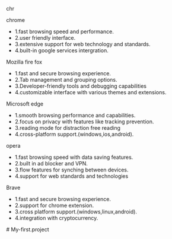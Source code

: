chr<!DOCTYE html> 
<head>
<title>types of browsers and their functions</title>
<head>chrome</head>
<ul>
  <li>1.fast browsing speed and performance.</li>
  <li>2.user friendly interface.</li>
  <li>3.extensive support for web technology and standards.</li>
  <li>4.built-in google services intergration.</li>
</ul>
<head>Mozilla fire fox</head>
<ul>
  <li>1.fast and secure browsing experience.</li>
  <li>2.Tab management and grouping options.</li>
  <li>3.Developer-friendly tools and debugging capabilities</li>
  <li>4.customizable interface with various themes and extensions.</li>
</ul>
<head>Microsoft edge</head>
<ul>
  <li>1.smooth browsing performance and capabilities.</li>
  <li>2.focus on privacy with features like tracking prevention.</li>
  <li>3.reading mode for distraction free reading</li>
  <li>4.cross-platform support.(windows,ios,android).</li>
</ul>
<head>opera</head>
<ul>
  <li>1.fast browsing speed with data saving features.</li>
  <li>2.built in ad blocker and VPN.</li>
  <li>3.flow features for synching between devices.</li>
  <li>4.support for web standards and technologies</li>
</ul>
<head>Brave</head>
<ul>
  <li>1.fast and secure browsing experience.</li>
  <li>2.support for chrome extension.</li>
  <li>3.cross platform support.(windows,linux,android).</li>
  <li>4.integration with cryptocurrency.</li>
</ul>
# My-first.project
